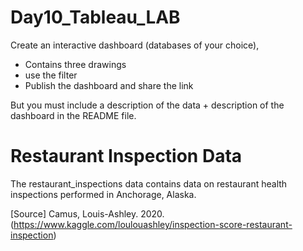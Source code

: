# Day10_Tableau_LAB


Create an interactive dashboard (databases of your choice),

- Contains three drawings
- use the filter
- Publish the dashboard and share the link

But you must include a description of the data + description of the dashboard in the README file.

# Restaurant Inspection Data

The restaurant_inspections data contains data on restaurant health inspections performed in Anchorage, Alaska.


[Source]
Camus, Louis-Ashley. 2020. 
(https://www.kaggle.com/loulouashley/inspection-score-restaurant-inspection)
